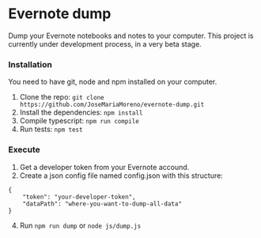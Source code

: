 # Evernote dump

Dump your Evernote notebooks and notes to your computer. This project is currently under development process, in a very beta stage.

### Installation
You need to have git, node and npm installed on your computer.

1. Clone the repo: `git clone https://github.com/JoseMariaMoreno/evernote-dump.git`
2. Install the dependencies: `npm install`
3. Compile typescript: `npm run compile`
4. Run tests: `npm test`

### Execute

1. Get a developer token from your Evernote accound.
2. Create a json config file named config.json with this structure:
```
{
    "token": "your-developer-token",
    "dataPath": "where-you-want-to-dump-all-data"
}
```
4. Run `npm run dump` or `node js/dump.js`
